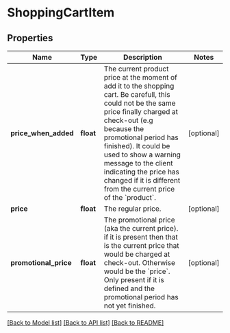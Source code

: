 # ShoppingCartItem

## Properties
Name | Type | Description | Notes
------------ | ------------- | ------------- | -------------
**price_when_added** | **float** | The current product price at the moment of add it to the shopping cart.  Be carefull, this could not be the same price finally charged at  check-out (e.g because the promotional period has finished).  It could be used to show a warning message to the client indicating  the price has changed if it is different from the current price of the &#x60;product&#x60;. | [optional] 
**price** | **float** | The regular price. | [optional] 
**promotional_price** | **float** | The promotional price (aka the current price). if it is present then  that is the current price that would be charged at check-out.  Otherwise would be the &#x60;price&#x60;.  Only present if it is defined and the promotional period has not  yet finished. | [optional] 

[[Back to Model list]](../../README.md#documentation-for-models) [[Back to API list]](../../README.md#documentation-for-api-endpoints) [[Back to README]](../../README.md)

